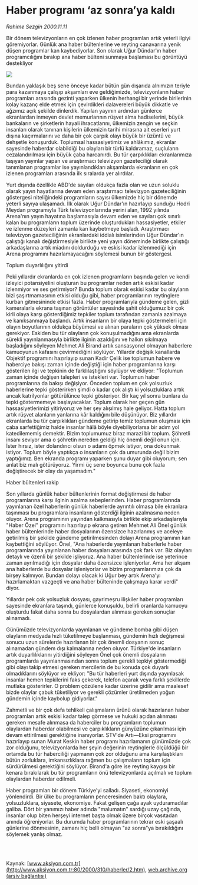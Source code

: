 # Haber programı ‘az sonra’ya kaldı

*Rahime Sezgin 2000.11.11*

<div>
 <p class="spot">
  Bir dönem televizyonların en çok izlenen haber programları artık yeterli ilgiyi göremiyorlar. Günlük ana haber bültenlerine ve reyting canavarına yenik düşen programlar kan kaybediyorlar. Son olarak Uğur Dündar'ın haber programcılığını bırakıp ana haber bülteni sunmaya başlaması bu görüntüyü destekliyor
 </p>
 <p class="metin">
 </p>
 <img border="0" src="/web/20020214183644im_/http://www.aksiyon.com.tr/2000/310/resimler/Haber.jpg"/>
 <p class="metin">
  Bundan yaklaşık beş sene önceye kadar bütün gün dışarıda alnımızın teriyle para kazanmaya çalışıp akşamları eve geldiğimizde, televizyonların haber programları arasında gezinti yaparken ülkenin herhangi bir yerinde birilerinin kolay kazanç elde etmek için çevirdikleri dalavereleri büyük dikkatle ve ağzımız açık şekilde dinlerdik. Yapılan yayının ardından günlerce ekranlardan inmeyen devlet memurlarının rüşvet alma hadiselerini, büyük bankaların ve şirketlerin hayali ihracatlarını, ülkemizin zengin ve seçkin insanları olarak tanınan kişilerin ülkemizin tarihi mirasına ait eserleri yurt dışına kaçırmalarını ve daha bir çok çarpık olayı büyük bir üzüntü ve dehşetle konuşurduk. Toplumsal hassasiyetimiz ve ahlâkımız, ekranlar sayesinde haberdar olabildiği bu olayları bir türlü kaldıramaz, suçluların cezalandırılması için büyük çaba harcanırdı. Bu tür çarpıklıkları ekranlarımıza taşıyan yayınlar yapan ve araştırmacı televizyon gazeteciliği olarak tanımlanan programlar ise yayınlandıkları akşamlarda ekranların en çok izlenen programları arasında ilk sıralarda yer alırdılar.
 </p>
 <p class="metin">
  Yurt dışında özellikle ABD'de sayıları oldukça fazla olan ve uzun soluklu olarak yayın hayatlarına devam eden araştırmacı televizyon gazeteciliğinin göstergesi niteliğindeki programların sayısı ülkemizde hiç bir dönemde yeterli sayıya ulaşamadı. İlk olarak Uğur Dündar'ın hazırlayıp sunduğu Hodri Meydan programıyla Türk televizyonlarında yerini alan, 1992 yılında Arena'nın yayın hayatına başlamasıyla devam eden ve sayıları çok sınırlı kalan bu programların toplum üzerinde oluşturdukları hassasiyetler, etkiler ve izlenme düzeyleri zamanla kan kaybetmeye başladı. Araştırmacı televizyon gazeteciliğinin ekranlardaki iddialı isimlerinden Uğur Dündar'ın çalıştığı kanalı değiştirmesiyle birlikte yeni yayın döneminde birlikte çalıştığı arkadaşlarına artık miadını doldurduğu ve eskisi kadar izlenmediği için Arena programını hazırlamayacağını söylemesi bunun bir göstergesi.
 </p>
 <p class="metin">
  Toplum duyarlılığını yitirdi
 </p>
 <p class="metin">
  Peki yıllardır ekranlarda en çok izlenen programların başında gelen ve kendi izleyici potansiyelini oluşturan bu programlar neden artık eskisi kadar izlenmiyor ve ses getirmiyor? Bunda toplum olarak eskisi kadar bu olayların bizi şaşırtmamasının etkisi olduğu gibi, haber programlarının reytinglere kurban gitmesininde etkisi fazla. Haber programlarıyla gündeme gelen, gizli kameralarla ekrana taşınan görüntüler sayesinde şahit olduğumuz bir çok kirli olaya karşı gösterdiğimiz tepkiler toplum tarafından zamanla azalmaya ve kanıksanmaya başlandı. Artık insanların bir olaya tepki göstermeleri için olayın boyutlarının oldukça büyümesi ve alınan paraların çok yüksek olması gerekiyor. Eskiden bu tür olayların çok konuşulmadığını ama ekranlarda sürekli yayınlanmasıyla birlikte ilginin azaldığını ve halkın sıkılmaya başladığını söyleyen Mehmet Ali Birand artık sansasyonel olmayan haberlere kamuoyunun kafasını çevirmediğini söylüyor. Yıllardır değişik kanallarda Objektif programını hazırlayıp sunan Kadir Çelik ise toplumun habere ve haberciye bakışı zaman içinde değiştiği için haber programlarına karşı gösterilen ilgi ve tepkinin de farklılaştığını söylüyor ve ekliyor: "Toplumun zaman içinde değişen talepleri ve istekleri var. Toplumun haber programlarına da bakışı değişiyor. Önceden toplum en çok yolsuzluk haberlerine tepki gösterirken şimdi o kadar çok alıştı ki yolsuzluklara artık ancak katrilyonlar götürülünce tepki gösteriyor. Bir kaç yıl sonra bunlara da tepki göstermemeye başlayacaklar. Toplum olarak her geçen gün hassasiyetlerimizi yitiriyoruz ve her şey alışılmış hale geliyor. Hatta toplum artık rüşvet alanların yanlarına kâr kaldığını bile düşünüyor. Biz yıllardır ekranlarda bu tür çarpıklıkları gündeme getirip temiz toplumun oluşması için çaba sarfettiğimiz halde insanlar hâlâ böyle diyebiliyorlarsa bir adım yol katedilememiş demektir. Bizim toplumumuz biraz marazi bir toplum. Şöhretli insanı seviyor ama o şöhretin nereden geldiği hiç önemli değil onun için. İster hırsız, ister dolandırıcı olsun o adamı öpmek istiyor, ona dokunmak istiyor. Toplum böyle yaptıkça o insanların çok da umurunda değil bizim yaptığımız. Ben ekranda programı yaparken şunu duyar gibi oluyorum; sen anlat biz malı götürüyoruz. Yirmi üç sene boyunca bunu çok fazla değiştirecek bir olay da yaşamadım."
 </p>
 <p class="metin">
  Haber bültenleri rakip
 </p>
 <p class="metin">
  Son yıllarda günlük haber bültenlerinin format değiştirmesi de haber programlarına karşı ilginin azalma sebeplerinden. Haber programlarında yayınlanan özel haberlerin günlük haberlerde ayrıntılı olmasa bile ekranlara taşınması bu programlara insanların gösterdiği ilginin azalmasına neden oluyor. Arena programının yayından kalkmasıyla birlikte ekip arkadaşlarıyla "Haber Özel" programını hazırlayıp ekrana getiren Mehmet Ali Önel günlük haber bültenlerinde haber dosyalarının özensizce hazırlanmış ve aceleye getirilmiş bir şekilde gündeme getirilmesinden dolayı Arena programının kan kaybettiğini söylüyor. Önel, "Ana haberlerde yayınlanan haberlerle haber programlarında yayınlanan haber dosyaları arasında çok fark var. Biz olayları detaylı ve özenli bir şekilde işliyoruz. Ana haber bültenlerinde ise yeterince zaman ayrılmadığı için dosyalar daha özensizce işleniyorlar. Ama her akşam ana haberlerde bu dosyalar işleniyorlar ve bizim programlarımıza çok da birşey kalmıyor. Bundan dolayı olacak ki Uğur bey artık Arena'yı hazırlamaktan vazgeçti ve ana haber bülteninde çalışmaya karar verdi" diyor.
 </p>
 <p class="metin">
  Yıllardır pek çok yolsuzluk dosyası, gayrimeşru ilişkiler haber programları sayesinde ekranlara taşındı, günlerce konuşuldu, belirli oranlarda kamuoyu oluşturdu fakat daha sonra bu dosyalardan alınması gereken sonuçlar alınamadı.
 </p>
 <p class="metin">
  Günümüzde televizyonlarda yayınlanan ve gündeme bomba gibi düşen olayların medyada hızlı tüketilmeye başlanması, gündemin hızlı değişmesi sonucu uzun sürelerde hazırlanan bir çok önemli dosyanın sonuç alınamadan gündem dışı kalmalarına neden oluyor. Türkiye'de insanların artık duyarlılıklarını yitirdiğini söyleyen Önel çok önemli dosyaların programlarda yayınlanmasından sonra toplum gerekli tepkiyi göstermediği gibi olayı takip etmesi gereken mercilerin de bu konuda çok duyarlı olmadıklarını söylüyor ve ekliyor: "Bu tür haberleri yurt dışında yayınlasak insanlar hemen tepkilerini faks çekerek, telefon açarak veya farklı şekillerde mutlaka gösterirler. O problem çözülene kadar üzerine gidilir ama maalesef bizde olaylar çabuk tüketiliyor ve gerekli çözümler üretilmeden yoğun gündemin içinde kaybolup gidiyorlar."
 </p>
 <p class="metin">
  Zahmetli ve bir çok defa tehlikeli çalışmaların ürünü olarak hazırlanan haber programları artık eskisi kadar talep görmese ve hukuki açıdan alınması gereken mesafe alınmasa da haberciler bu programların toplumun olaylardan haberdar olabilmesi ve çarpıklıkların günyüzüne çıkarılması için devam ettirilmesi gerektiğine inanıyorlar. STV'de Artı—Eksi programını hazırlayıp sunan Murat Keskin haber programı hazırlamanın günümüzde çok zor olduğunu, televizyonlarda her şeyin değerinin reytinglerle ölçüldüğü bir ortamda bu tür haberciliği yapmanın çok zor olduğunu ama karşılaştıkları bütün zorluklara, imkansızlıklara rağmen bu çalışmaların toplum için sürdürülmesi gerektiğini söylüyor. Birand'a göre ise reyting kaygısı bir kenara bırakılarak bu tür programların önü televizyonlarda açılmalı ve toplum olaylardan haberdar edilmeli.
 </p>
 <p class="metin">
  Haber programları bir dönem Türkiye'yi salladı. Siyaseti, ekonomiyi yönlendirdi. Bir ülke bu programların penceresinden baktı olaylara, yolsuzluklara, siyasete, ekonomiye. Fakat gelişen çağa ayak uyduramadılar galiba. Dört bir yanımızı haber adında "malumatın" sardığı uzay çağında, insanlar olup biten herşeyi internet başta olmak üzere birçok vasıtadan anında öğreniyorlar. Bu durumda haber programlarının tekrar eski şaşaalı günlerine dönmesinin, zamanı hiç belli olmayan "az sonra"ya bırakıldığını söylemek yanlış olmaz.
 </p>
 <p class="metin">
 </p>
 <br/>
 <br/>
</div>

Kaynak: [www.aksiyon.com.tr](http://www.aksiyon.com.tr:80/2000/310/haberler/2.htm), [web.archive.org (arşiv bağlantısı)](http://web.archive.org/web/20020214183644/http://www.aksiyon.com.tr:80/2000/310/haberler/2.htm)
